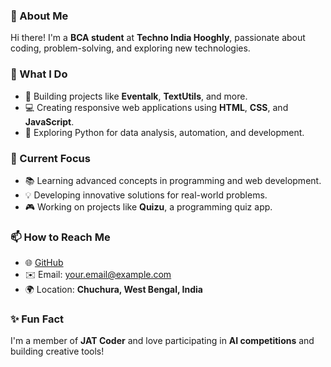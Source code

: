 ### 👋 About Me  
Hi there! I'm a **BCA student** at **Techno India Hooghly**, passionate about coding, problem-solving, and exploring new technologies.  

### 🚀 What I Do  
- 🌟 Building projects like **Eventalk**, **TextUtils**, and more.  
- 💻 Creating responsive web applications using **HTML**, **CSS**, and **JavaScript**.  
- 🐍 Exploring Python for data analysis, automation, and development.  

### 🌱 Current Focus  
- 📚 Learning advanced concepts in programming and web development.  
- 💡 Developing innovative solutions for real-world problems.  
- 🎮 Working on projects like **Quizu**, a programming quiz app.  

### 📫 How to Reach Me  
- 🌐 [GitHub](https://github.com/)
- ✉️ Email: your.email@example.com  
- 🌍 Location: **Chuchura, West Bengal, India**  

### ✨ Fun Fact  
I'm a member of **JAT Coder** and love participating in **AI competitions** and building creative tools!  
